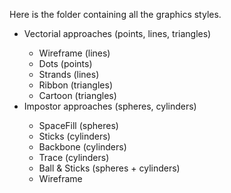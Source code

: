 Here is the folder containing all the graphics styles.
<ul>
<li>Vectorial approaches (points, lines, triangles)</li>
  <ul>
    <li>Wireframe (lines)</li>
    <li>Dots (points)</li>
    <li>Strands (lines)</li>
    <li>Ribbon (triangles)</li>
    <li>Cartoon (triangles)</li>
</ul>
<li>Impostor approaches (spheres, cylinders)</li>
  <ul>
    <li>SpaceFill (spheres)</li>
    <li>Sticks (cylinders)</li>
    <li>Backbone (cylinders)</li>
    <li>Trace (cylinders)</li>
    <li>Ball & Sticks (spheres + cylinders)</li>
    <li>Wireframe</li>
</ul>

</ul>
